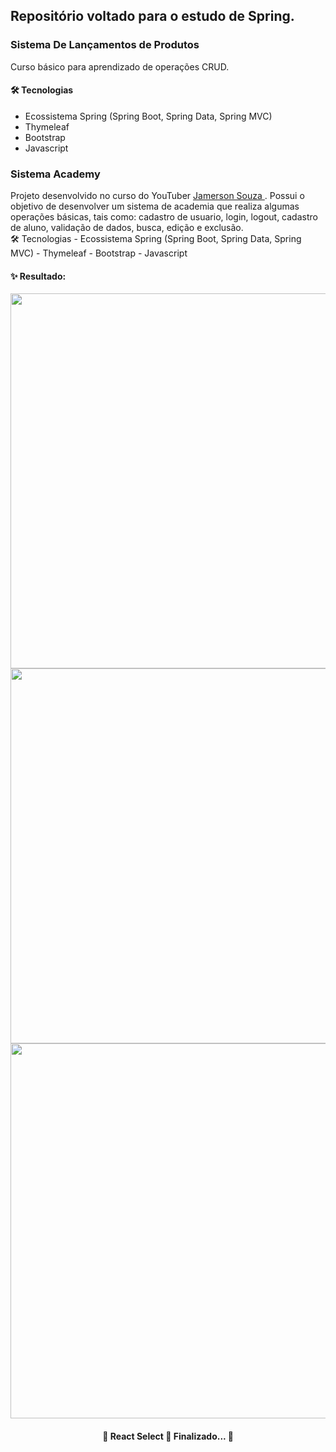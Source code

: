 ## Repositório voltado para o estudo de Spring. 

### Sistema De Lançamentos de Produtos ###
Curso básico para aprendizado de operações CRUD. 
#### 🛠 Tecnologias
- Ecossistema Spring (Spring Boot, Spring Data, Spring MVC)
- Thymeleaf
- Bootstrap
- Javascript

### Sistema Academy
<p> Projeto desenvolvido no curso do YouTuber <a href="https://www.youtube.com/watch?v=Af9VVeqzXiE&list=PL64XO_7gfxsj_POpEFuSdTxCca6YmJxFk"> Jamerson Souza </a> . Possui o objetivo de desenvolver um sistema de academia que realiza algumas operações básicas, tais como: cadastro de usuario, login, logout, cadastro de aluno, validação de dados, busca, edição e exclusão.
<br>
  🛠 Tecnologias
- Ecossistema Spring (Spring Boot, Spring Data, Spring MVC)
- Thymeleaf
- Bootstrap
- Javascript


 <h4>✨ Resultado:</h4>

<img src="https://user-images.githubusercontent.com/53872016/131413016-618aa5bb-2ca7-4766-bf41-870e0013814e.png" width="600">
<img src="https://user-images.githubusercontent.com/53872016/131412966-42b8d768-6f52-4770-a90d-f5dc771f9bca.png" width="600">
<img src="https://user-images.githubusercontent.com/53872016/131413066-37b828b5-a1bc-4b81-bf6d-66a6adf7f9bf.png" width="600">

<h4 align="center"> 
	🚧  React Select 🚀 Finalizado...  🚧
</h4>
